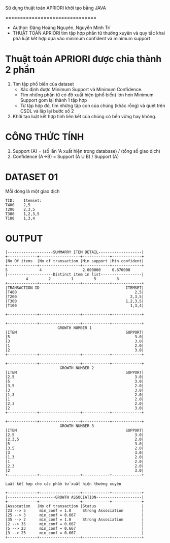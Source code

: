 Sử dụng thuật toán APRIORI khởi tạo bằng JAVA

===============================
* Author: Đặng Hoàng Nguyên, Nguyễn Minh Trí
* THUẬT TOÁN APRIORI tìm tập hợp phần tử thường xuyên và quy tắc khai phá luật kết hợp dựa vào minimum confident và minimum support

Thuật toán APRIORI được chia thành 2 phần 
===
1. Tìm tập phổ biến của dataset
   * Xác định được Minimum Support và Minimum Confidence.
   * Tìm những phần tử có độ xuất hiện (phổ biến) lớn hơn Minimum Support gom lại thành 1 tập hợp
   * Từ tập hợp đó, tìm những tập con của chúng (khác rỗng) và quét trên CSDL và lăp lại bước số 2
2. Khởi tạo luật kết hợp tính liên kết của chúng có bền vững hay không.

CÔNG THỨC TÍNH
===
1. Support (A) = (số lần 'A xuất hiện trong database) / (tổng số giao dịch)
2. Confidence (A->B) = Support (A U B) / Support (A)

DATASET 01
===
Mỗi dòng là một giao dịch
```
TID: 	Itemset: 
T400	2,5
T200	2,3,5
T300	1,2,3,5
T100	1,3,4
```


OUTPUT
===
```
|--------------------SUMMARRY ITEM DETAIL-------------------|
+-------------+------------------+------------+-------------+
|No Of items  |No of transaction |Min support |Min confident|
+-------------+------------------+------------+-------------+
5              4                  2.000000     0.670000
|--------------------Distinct item in list------------------|
         4         2         1         5         3
+-------------+------------------+------------+-------------+
|TRANSACTION ID                                      ITEMSET|
|T400                                                    2,5|
|T200                                                  2,3,5|
|T300                                                1,2,3,5|
|T100                                                  1,3,4|

+-------------+------------------+------------+-------------+
```
```
+-------------+------------------+------------+-------------+
                       GROWTH NUMBER 1 
|ITEM                                                SUPPORT|
|5                                                       3.0|
|3                                                       3.0|
|1                                                       2.0|
|2                                                       3.0|
+-------------+------------------+------------+-------------+
```
```
+-------------+------------------+------------+-------------+
                        GROWTH NUMBER 2
|ITEM                                                SUPPORT|
|2,5                                                     3.0|
|5                                                       3.0|
|3,5                                                     2.0|
|3                                                       3.0|
|1,3                                                     2.0|
|1                                                       2.0|
|2,3                                                     2.0|
|2                                                       3.0|
+-------------+------------------+------------+-------------+
```
```
+-------------+------------------+------------+-------------+
                        GROWTH NUMBER 3
|ITEM                                                SUPPORT|
|2,5                                                     3.0|
|2,3,5                                                   2.0|
|5                                                       3.0|
|3,5                                                     2.0|
|3                                                       3.0|
|1,3                                                     2.0|
|1                                                       2.0|
|2,3                                                     2.0|
|2                                                       3.0|
+-------------+------------------+------------+-------------+
```
```
Luật kết hợp cho các phần tử xuất hiện thường xuyên

+-------------+------------------+------------+-------------+
|---------------------GROWTH ASSOCIATION--------------------|
+-------------+------------------+------------+-------------+
|Assocation   |No of transaction |Status                    |
|23 --> 5      min_conf = 1.0     Strong Association        |
|25 --> 3      min_conf = 0.667                             |
|35 --> 2      min_conf = 1.0     Strong Association        |
|2 --> 35      min_conf = 0.667                             |
|5 --> 23      min_conf = 0.667                             |
|3 --> 25      min_conf = 0.667                             |
+-------------+------------------+------------+-------------+
```
